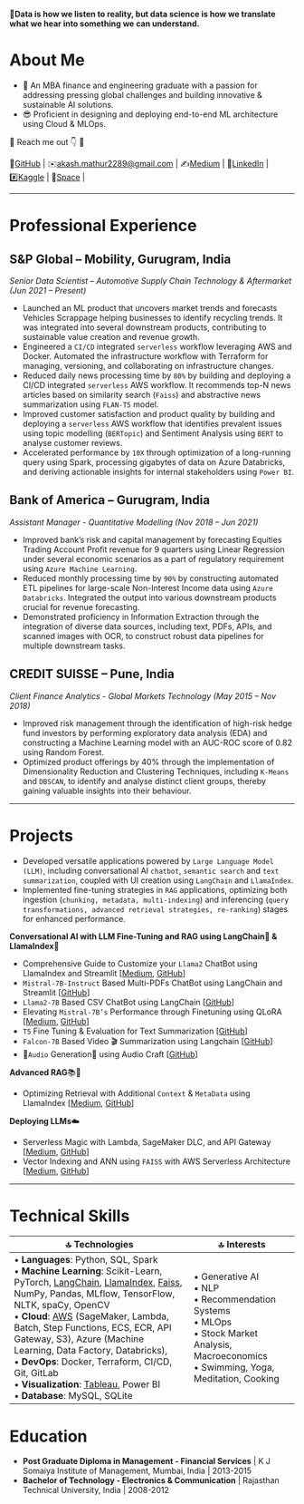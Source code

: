 💬**Data is how we listen to reality, but data science is how we translate what we hear into something we can understand.** 

# About Me
- 🌱 An MBA finance and engineering graduate with a passion for addressing pressing global challenges and building innovative & sustainable AI solutions.
- 😎 Proficient in designing and deploying end-to-end ML architecture using Cloud & MLOps.

🔘 Reach me out 👇 🔘

📁[GitHub](https://github.com/akashmathur-2212) | ✉️[akash.mathur2289@gmail.com](mailto:akash.mathur2289@gmail.com) | ✍️[Medium](https://akash-mathur.medium.com/) | 🏢[LinkedIn](https://www.linkedin.com/in/akashmathur22/) | #️⃣[Kaggle](https://www.kaggle.com/akashmathur2212) | 🤗[Space](https://huggingface.co/akash2212) |

---------------------

# Professional Experience

## S&P Global – Mobility, Gurugram, India
*Senior Data Scientist – Automotive Supply Chain Technology & Aftermarket (Jun 2021 – Present)*

- Launched an ML product that uncovers market trends and forecasts Vehicles Scrappage helping businesses to identify recycling trends. It was integrated into several downstream products, contributing to sustainable value creation and revenue growth.
- Engineered a `CI/CD` integrated `serverless` workflow leveraging AWS and Docker. Automated the infrastructure workflow with Terraform for managing, versioning, and collaborating on infrastructure changes.
- Reduced daily news processing time by `80%` by building and deploying a CI/CD integrated `serverless` AWS workflow. It recommends top-N news articles based on similarity search (`Faiss`) and abstractive news summarization using `FLAN-T5` model. 
- Improved customer satisfaction and product quality by building and deploying a `serverless` AWS workflow that identifies prevalent issues using topic modelling (`BERTopic`) and Sentiment Analysis using `BERT` to analyse customer reviews. 
- Accelerated performance by `10X` through optimization of a long-running query using Spark, processing gigabytes of data on Azure Databricks, and deriving actionable insights for internal stakeholders using `Power BI`.

## Bank of America – Gurugram, India
*Assistant Manager - Quantitative Modelling (Nov 2018 – Jun 2021)*

- Improved bank’s risk and capital management by forecasting Equities Trading Account Profit revenue for 9 quarters using Linear Regression under several economic scenarios as a part of regulatory requirement using `Azure Machine Learning`. 
- Reduced monthly processing time by `90%` by constructing automated ETL pipelines for large-scale Non-Interest Income data using `Azure Databricks`. Integrated the output into various downstream products crucial for revenue forecasting.
- Demonstrated proficiency in Information Extraction through the integration of diverse data sources, including text, PDFs, APIs, and scanned images with OCR, to construct robust data pipelines for multiple downstream tasks.

## CREDIT SUISSE – Pune, India
*Client Finance Analytics - Global Markets Technology (May 2015 – Nov 2018)*

- Improved risk management through the identification of high-risk hedge fund investors by performing exploratory data analysis (EDA) and constructing a Machine Learning model with an AUC-ROC score of 0.82 using Random Forest.
- Optimized product offerings by 40% through the implementation of Dimensionality Reduction and Clustering Techniques, including `K-Means` and `DBSCAN`, to identify and analyse distinct client groups, thereby gaining valuable insights into their behaviour.

---------------------

# Projects
- Developed versatile applications powered by `Large Language Model (LLM)`, including conversational AI `chatbot`, `semantic search` and `text summarization`, coupled with UI creation using `LangChain` and `LlamaIndex`.
- Implemented fine-tuning strategies in `RAG` applications, optimizing both ingestion (`chunking, metadata, multi-indexing`) and inferencing (`query transformations, advanced retrieval strategies, re-ranking`) stages for enhanced performance. <br/>

**Conversational AI with LLM Fine-Tuning and RAG using LangChain🦜️ & LlamaIndex🦙**
- Comprehensive Guide to Customize your `Llama2` ChatBot using LlamaIndex and Streamlit [[Medium](https://akash-mathur.medium.com/comprehensive-guide-to-customize-your-llama2-chatbot-with-llamaindex-and-streamlit-76bbd041eafc), [GitHub](https://github.com/akashmathur-2212/LLMs-playground/tree/main/LlamaIndex-applications/llama2-multi-documents-chatbot)]
- `Mistral-7B-Instruct` Based Multi-PDFs ChatBot using LangChain and Streamlit [[GitHub](https://github.com/akashmathur-2212/LLMs-playground/tree/main/LangChain-applications/mistral_7B-multiPDF-chatbot)]
- `Llama2-7B` Based CSV ChatBot using LangChain [[GitHub](https://github.com/akashmathur-2212/LLMs-playground/tree/main/LangChain-applications/llama2-chat-with-CSV)]
- Elevating `Mistral-7B’s` Performance through Finetuning using QLoRA [[Medium](https://akash-mathur.medium.com/elevating-mistral-7bs-performance-through-qlora-b2504cf7c2fe), [GitHub](https://github.com/akashmathur-2212/LLMs-playground/tree/main/mistral-finetune-using-LoRA)]
- `T5` Fine Tuning & Evaluation for Text Summarization [[GitHub](https://github.com/akashmathur-2212/LLMs-playground/tree/main/finetuned-text-summarizer)]
- `Falcon-7B` Based Video 🎬 Summarization using Langchain [[GitHub](https://github.com/akashmathur-2212/LLMs-playground/tree/main/LangChain-applications/Video-Summarization-Langchain)]
- 🎵`Audio` Generation🎹 using Audio Craft [[GitHub](https://github.com/akashmathur-2212/LLMs-playground/tree/main/AI-Audio-Generation)] <br/>
  
**Advanced RAG**📚📒
- Optimizing Retrieval with Additional `Context` & `MetaData` using LlamaIndex [[Medium](https://akash-mathur.medium.com/advanced-rag-optimizing-retrieval-with-additional-context-metadata-using-llamaindex-aeaa32d7aa2f), [GitHub](https://github.com/akashmathur-2212/LLMs-playground/tree/main/LlamaIndex-applications/Advanced-RAG/parent_child_document_retriever)] <br/>

**Deploying LLMs**☁️
- Serverless Magic with Lambda, SageMaker DLC, and API Gateway [[Medium](https://medium.com/@akash-mathur/deploying-llms-serverless-magic-with-lambda-sagemaker-dlc-and-api-gateway-1bf99517d43e), [GitHub](https://github.com/akashmathur-2212/aws-serverless-workflows/tree/main/LLM-Endpoint-Deployment-Inference)]
- Vector Indexing and ANN using `FAISS` with AWS Serverless Architecture [[Medium](https://akash-mathur.medium.com/unlocking-faiss-for-efficient-search-vector-indexing-and-ann-with-serverless-architecture-5b2b59ead20f), [GitHub](https://github.com/akashmathur-2212/Recommendation-System-Playground/tree/main/faiss-similarity-search)]

---------------------

# Technical Skills

| 🔝 Technologies | 🔝 Interests |
|---------------|--------------|
| • **Languages**: Python, SQL, Spark <br/> • **Machine Learning**: Scikit-Learn, PyTorch, [LangChain](https://github.com/akashmathur-2212/LLMs-playground/tree/main/LangChain-applications), [LlamaIndex](https://github.com/akashmathur-2212/LLMs-playground/tree/main/LlamaIndex-applications), [Faiss](https://github.com/akashmathur-2212/Recommendation-System-Playground), NumPy, Pandas, MLflow, TensorFlow, NLTK, spaCy, OpenCV <br/> • **Cloud**: [AWS](https://github.com/akashmathur-2212/aws-serverless-workflows) (SageMaker, Lambda, Batch, Step Functions, ECS, ECR, API Gateway, S3), Azure (Machine Learning, Data Factory, Databricks), <br/> • **DevOps**: Docker, Terraform, CI/CD, Git, GitLab <br/> • **Visualization**: [Tableau](https://www.credly.com/badges/e1b80197-3e03-4bdb-b124-8282b1713182?source=linked_in_profile), Power BI <br/> • **Database**: MySQL, SQLite <br/> | • Generative AI <br/> • NLP <br/> • Recommendation Systems <br/> • MLOps <br/> • Stock Market Analysis, Macroeconomics <br/> • Swimming, Yoga, Meditation, Cooking <br/>|

# Education
- **Post Graduate Diploma in Management - Financial Services** | K J Somaiya Institute of Management, Mumbai, India | 2013-2015 
- **Bachelor of Technology - Electronics & Communication** | Rajasthan Technical University, India | 2008-2012
